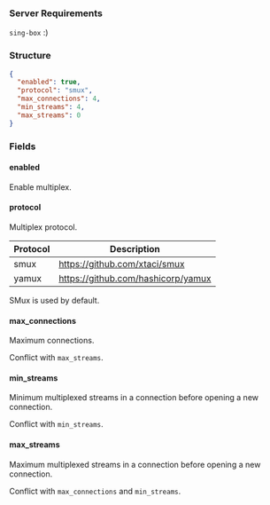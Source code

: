 ### Server Requirements

`sing-box` :)

### Structure

```json
{
  "enabled": true,
  "protocol": "smux",
  "max_connections": 4,
  "min_streams": 4,
  "max_streams": 0
}
```

### Fields

#### enabled

Enable multiplex.

#### protocol

Multiplex protocol.

| Protocol | Description                        |
|----------|------------------------------------|
| smux     | https://github.com/xtaci/smux      |
| yamux    | https://github.com/hashicorp/yamux |

SMux is used by default.

#### max_connections

Maximum connections.

Conflict with `max_streams`.

#### min_streams

Minimum multiplexed streams in a connection before opening a new connection.

Conflict with `min_streams`.

#### max_streams

Maximum multiplexed streams in a connection before opening a new connection.

Conflict with `max_connections` and `min_streams`.
